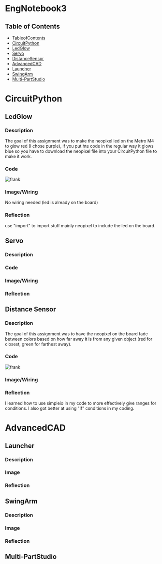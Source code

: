 # EngNotebook3

## Table of Contents
* [TableofContents](#TableofContents)
* [CircuitPython](#CircuitPython)
* [LedGlow](#LedGlow)
* [Servo](#Servo)
* [DistanceSensor](#DistanceSensor)
* [AdvancedCAD](#AdvancedCAD)
* [Launcher](#Launcher)
* [SwingArm](#SwingArm)
* [Multi-PartStudio](#Multi-PartStudio)

# CircuitPython

## LedGlow

### Description

The goal of this assignment was to make the neopixel led on the Metro M4 to glow red (I chose purple), if you put hte code in the regular way it glows blue so you have to
download the neopixel file into your CircuitPython file to make it work.

### Code

![frank](https://github.com/Cooper-Moreland/CircuitPython/blob/master/ledglow_code.png?raw=true)

### Image/Wiring

No wiring needed (led is already on the board)

### Reflection

use "import" to import stuff mainly neopixel to include the led on the board.

## Servo

### Description

### Code

### Image/Wiring

### Reflection

## Distance Sensor

### Description

The goal of this assignment was to have the neopixel on the board fade between colors based on how far away it is from any given object (red for closest, green for farthest away).

### Code

![frank](https://github.com/Cooper-Moreland/CircuitPython/blob/master/ultrasonicsensor_code.png?raw=true)

### Image/Wiring

### Reflection

I learned how to use simpleio in my code to more effectively give ranges for conditions. I also got better at using "if" conditions in my coding.

# AdvancedCAD

## Launcher

### Description

### Image

### Reflection

## SwingArm

### Description

### Image

### Reflection

## Multi-PartStudio
